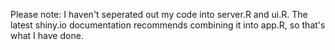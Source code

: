 Please note: 
I haven't seperated out my code into server.R and ui.R. The latest shiny.io documentation recommends combining it into app.R, so that's what I have done.
